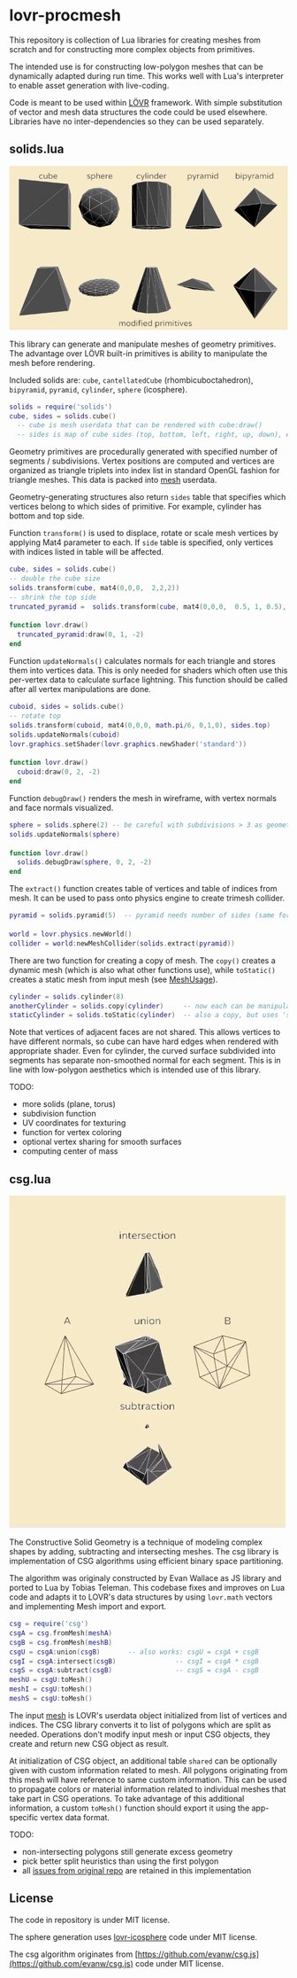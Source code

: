 # lovr-procmesh

This repository is collection of Lua libraries for creating meshes from scratch and for constructing more complex objects from primitives.

The intended use is for constructing low-polygon meshes that can be dynamically adapted during run time. This works well with Lua's interpreter to enable asset generation with live-coding.

Code is meant to be used within [LÖVR](https://github.com/bjornbytes/lovr) framework. With simple substitution of vector and mesh data structures the code could be used elsewhere. Libraries have no inter-dependencies so they can be used separately.

## solids.lua

![showcase of solids](media/solids.png?raw=true "Showcase of solids")

This library can generate and manipulate meshes of geometry primitives. The advantage over LÖVR built-in primitives is ability to manipulate the mesh before rendering.

Included solids are: `cube`, `cantellatedCube` (rhombicuboctahedron), `bipyramid`, `pyramid`, `cylinder`, `sphere` (icosphere).

```lua
solids = require('solids')
cube, sides = solids.cube()
  -- cube is mesh userdata that can be rendered with cube:draw()
  -- sides is map of cube sides (top, bottom, left, right, up, down), each side being list of vertex indices
```

Geometry primitives are procedurally generated with specified number of segments / subdivisions. Vertex positions are computed and vertices are organized as triangle triplets into index list in standard OpenGL fashion for triangle meshes. This data is packed into [mesh](https://lovr.org/docs/Mesh) userdata.

Geometry-generating structures also return `sides` table that specifies which vertices belong to which sides of primitive. For example, cylinder has bottom and top side.

Function `transform()` is used to displace, rotate or scale mesh vertices by applying Mat4 parameter to each. If `side` table is specified, only vertices with indices listed in table will be affected.

```lua
cube, sides = solids.cube()
-- double the cube size
solids.transform(cube, mat4(0,0,0,  2,2,2))
-- shrink the top side
truncated_pyramid =  solids.transform(cube, mat4(0,0,0,  0.5, 1, 0.5), sides.top)

function lovr.draw()
  truncated_pyramid:draw(0, 1, -2)
end
```

Function `updateNormals()` calculates normals for each triangle and stores them into vertices data. This is only needed for shaders which often use this per-vertex data to calculate surface lightning. This function should be called after all vertex manipulations are done.

```lua
cuboid, sides = solids.cube()
-- rotate top
solids.transform(cuboid, mat4(0,0,0, math.pi/6, 0,1,0), sides.top)
solids.updateNormals(cuboid)
lovr.graphics.setShader(lovr.graphics.newShader('standard'))

function lovr.draw()
  cuboid:draw(0, 2, -2)
end
```

Function `debugDraw()` renders the mesh in wireframe, with vertex normals and face normals visualized.

```lua
sphere = solids.sphere(2) -- be careful with subdivisions > 3 as geometry count explodes
solids.updateNormals(sphere)

function lovr.draw()
  solids.debugDraw(sphere, 0, 2, -2)
end
```

The `extract()` function creates table of vertices and table of indices from mesh. It can be used to pass onto physics engine to create trimesh collider.

```lua
pyramid = solids.pyramid(5)  -- pyramid needs number of sides (same for bipyramid and cylinder)

world = lovr.physics.newWorld()
collider = world:newMeshCollider(solids.extract(pyramid))
```

There are two function for creating a copy of mesh. The `copy()` creates a dynamic mesh (which is also what other functions use), while `toStatic()` creates a static mesh from input mesh (see [MeshUsage](https://lovr.org/docs/MeshUsage)).

```lua
cylinder = solids.cylinder(8)
anotherCylinder = solids.copy(cylinder)     -- now each can be manipulated independently
staticCylinder = solids.toStatic(cylinder)  -- also a copy, but uses 'static' mesh for performance
```

Note that vertices of adjacent faces are not shared. This allows vertices to have different normals, so cube can have hard edges when rendered with appropriate shader. Even for cylinder, the curved surface subdivided into segments has separate non-smoothed normal for each segment. This is in line with low-polygon aesthetics which is intended use of this library.

TODO:
* more solids (plane, torus)
* subdivision function
* UV coordinates for texturing
* function for vertex coloring
* optional vertex sharing for smooth surfaces
* computing center of mass

## csg.lua

![realtime demo of CSG operations](media/csg.gif "Realtime CSG")

The Constructive Solid Geometry is a technique of modeling complex shapes by adding, subtracting and intersecting meshes. The csg library is implementation of CSG algorithms using efficient binary space partitioning. 

The algorithm was originaly constructed by Evan Wallace as JS library and ported to Lua by Tobias Teleman. This codebase fixes and improves on Lua code and adapts it to LOVR's data structures by using `lovr.math` vectors and implementing Mesh import and export.


```lua
csg = require('csg')
csgA = csg.fromMesh(meshA)
csgB = csg.fromMesh(meshB)
csgU = csgA:union(csgB)       -- also works: csgU = csgA + csgB
csgI = csgA:intersect(csgB)               -- csgI = csgA * csgB
csgS = csgA:subtract(csgB)                -- csgS = csgA - csgB
meshU = csgU:toMesh()
meshI = csgU:toMesh()
meshS = csgU:toMesh()
```

The input [mesh](https://lovr.org/docs/Mesh) is LOVR's userdata object initialized from list of vertices and indices. The CSG library converts it to list of polygons which are split as needed. Operations don't modify input mesh or input CSG objects, they create and return new CSG object as result.

At initialization of CSG object, an additional table `shared` can be optionally given with custom information related to mesh. All polygons originating from this mesh will have reference to same custom information. This can be used to propagate colors or material information related to individual meshes that take part in CSG operations. To take advantage of this additional information, a custom `toMesh()` function should export it using the app-specific vertex data format.

TODO:
 * non-intersecting polygons still generate excess geometry 
 * pick better split heuristics than using the first polygon
 * all [issues from original repo](https://github.com/evanw/csg.js/issues) are retained in this implementation

## License

The code in repository is under MIT license.

The sphere generation uses [lovr-icosphere](https://github.com/bjornbytes/lovr-icosphere) code under MIT license.

The csg algorithm originates from [https://github.com/evanw/csg.js](https://github.com/evanw/csg.js) code under MIT license.